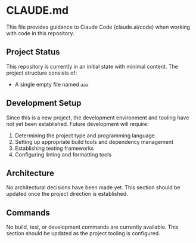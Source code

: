 # CLAUDE.md

This file provides guidance to Claude Code (claude.ai/code) when working with code in this repository.

## Project Status

This repository is currently in an initial state with minimal content. The project structure consists of:
- A single empty file named `aaa`

## Development Setup

Since this is a new project, the development environment and tooling have not yet been established. Future development will require:

1. Determining the project type and programming language
2. Setting up appropriate build tools and dependency management
3. Establishing testing frameworks
4. Configuring linting and formatting tools

## Architecture

No architectural decisions have been made yet. This section should be updated once the project direction is established.

## Commands

No build, test, or development commands are currently available. This section should be updated as the project tooling is configured.